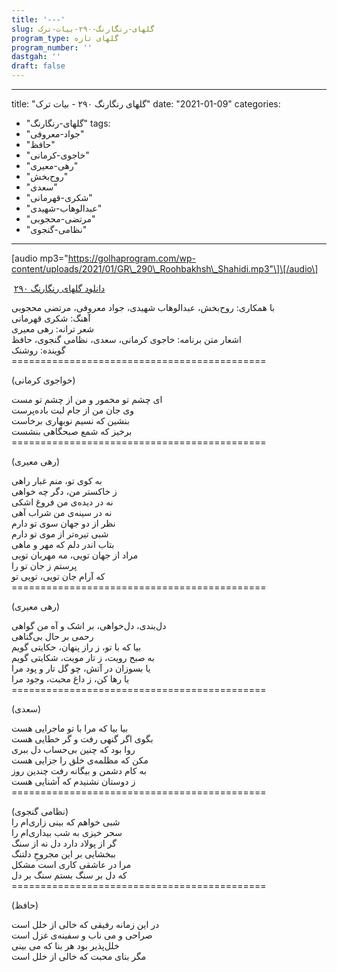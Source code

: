 ```yaml
---
title: '---'
slug: گلهای-رنگارنگ-۲۹۰-بیات-ترک
program_type: گلهای تازه
program_number: ''
dastgah: ''
draft: false
---
```


---
title: "گلهای رنگارنگ ۲۹۰ - بیات ترک"
date: "2021-01-09"
categories: 
  - "گلهای-رنگارنگ"
tags: 
  - "جواد-معروفی"
  - "حافظ"
  - "خاجوی-کرمانی"
  - "رهی-معیری"
  - "روح‌بخش"
  - "سعدی"
  - "شکری-قهرمانی"
  - "عبدالوهاب-شهیدی"
  - "مرتضی-محجوبی"
  - "نظامی-گنجوی"
---

\[audio mp3="https://golhaprogram.com/wp-content/uploads/2021/01/GR\_290\_Roohbakhsh\_Shahidi.mp3"\]\[/audio\]

  
 [دانلود گلهای رنگارنگ ۲۹۰](https://golhaprogram.com/wp-content/uploads/2021/01/GR_290_Roohbakhsh_Shahidi.mp3)

با همکاری: روح‌بخش، عبدالوهاب شهیدی، جواد معروفی، مرتضی محجوبی  
آهنگ: شکری قهرمانی  
شعر ترانه: رهی معیری  
اشعار متن برنامه: خاجوی کرمانی، سعدی، نظامی گنجوی، حافظ  
گوینده: روشنک  
\============================================  
  
(خواجوی کرمانی)  
  
ای چشم تو مخمور و من از چشم تو مست  
وی جان من از جام لبت باده‌پرست  
بنشین که نسیم نوبهاری برخاست  
برخیز که شمع صبحگاهی بنشست  
\============================================  
  
(رهی معیری)  
  
به کوی تو، منم غبار راهی  
ز خاکستر من، دگر چه خواهی  
نه در دیده‌ی من فروغ اشکی  
نه در سینه‌ی من شراب آهی  
نظر از دو جهان سوی تو دارم  
شبی تیره‌تر از موی تو دارم  
بتاب اندر دلم که مهر و ماهی  
مراد از جهان تویی، مه مهربان تویی  
پرستم ز جان تو را  
که آرام جان تویی، تویی تو  
\============================================  
  
(رهی معیری)  
  
دل‌بندی، دل‌خواهی، بر اشک و آه من گواھی  
رحمی بر حال بی‌گناهی  
بیا که با تو، ز راز پنهان، حکایتی گویم  
به صبح رویت، ز تار مویت، شکایتی گویم  
یا بسوزان در آتش، چو گل تار و پود مرا  
یا رها کن، ز داغ محبت، وجود مرا  
\============================================  
  
(سعدی)  
  
بیا بیا که مرا با تو ماجرایی هست  
بگوی اگر گنهی رفت و گر خطایی هست  
روا بود که چنین بی‌حساب دل ببری  
مکن که مظلمه‌ی خلق را جزایی هست  
به کام دشمن و بیگانه رفت چندین روز  
ز دوستان نشنیدم که آشنایی هست  
\============================================  
  
(نظامی گنجوی)  
شبی خواهم که بینی زاری‌ام را  
سحر خیزی به شب بیداری‌ام را  
گر از پولاد دارد دل نه از سنگ  
ببخشایی بر این مجروحِ دلتنگ  
مرا در عاشقی کاری است مشکل  
که دل بر سنگ بستم سنگ بر دل  
\============================================  
  
(حافظ)  
  
در این زمانه رفیقی که خالی از خلل است  
صراحی و می ناب و سفینه‌ی غزل است  
خلل‌پذیر بود هر بنا که می بینی  
مگر بنای محبت که خالی از خلل است
